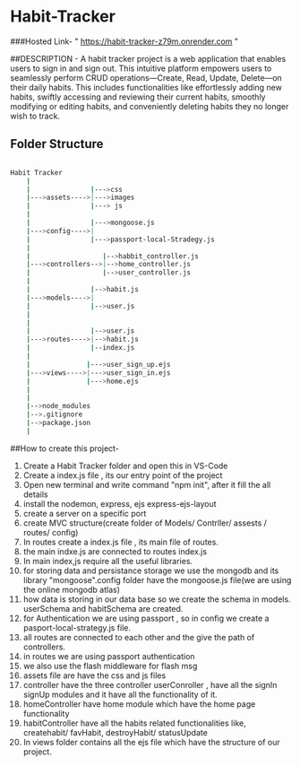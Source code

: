# Habit-Tracker

###Hosted Link- " https://habit-tracker-z79m.onrender.com "

 ##DESCRIPTION - 
 A habit tracker project is a web application that enables users to sign in and sign out. This intuitive platform empowers users to seamlessly perform CRUD operations—Create, Read, Update, Delete—on their daily habits. This includes functionalities like effortlessly adding new habits, swiftly accessing and reviewing their current habits, smoothly modifying or editing habits, and conveniently deleting habits they no longer wish to track.


 ## Folder Structure
```bash

Habit Tracker
    |
    |               |--->css
    |--->assets---->|--->images
    |               |---> js
    |
    |               |--->mongoose.js
    |--->config---->|
    |               |--->passport-local-Stradegy.js
    |
    |                  |-->habbit_controller.js
    |--->controllers-->|-->home_controller.js
    |                  |-->user_controller.js
    |
    |               |-->habit.js
    |--->models---->|
    |               |-->user.js
    |
    |              
    |               |-->user.js
    |--->routes---->|-->habit.js
    |               |--index.js
    |
    |              |--->user_sign_up.ejs
    |--->views---->|--->user_sign_in.ejs
    |              |--->home.ejs
    |              
    |
    |-->node_modules
    |-->.gitignore
    |-->package.json
    |
```

##How to create this project-
1. Create a Habit Tracker folder and open this in VS-Code
2. Create a index.js file , its our entry point of the project
3. Open new terminal and write command "npm init", after it fill the all details
4. install the nodemon, express, ejs express-ejs-layout
5. create a server on a specific port
6. create  MVC structure(create folder of Models/ Contrller/ assests / routes/ config)
7. In routes create a index.js file , its main file of routes.
8. the main indxe.js are connected to routes index.js
9. In main index,js require all the useful libraries.
10. for storing data and persistance storage we use the mongodb and its library "mongoose".config folder have the mongoose.js file(we are using the online mongodb atlas)
11. how data is storing in our data base so we create the schema in models. userSchema and habitSchema are created.
12. for Authentication we are using passport , so in config we create a pasport-local-strategy.js file.
13. all routes are connected to each other and the give the path of controllers.
14. in routes we are using passport authentication
15. we also use the flash middleware for flash msg
16. assets file are have the css and js files
17. controller have the three controller userConroller , have all the signIn signUp modules and it have all the functionality of it.
18. homeController have home module which have the home page functionality
19. habitController have all the habits related functionalities like, createhabit/ favHabit, destroyHabit/ statusUpdate
20. In views folder contains all the ejs file which have the structure of our project.

    
